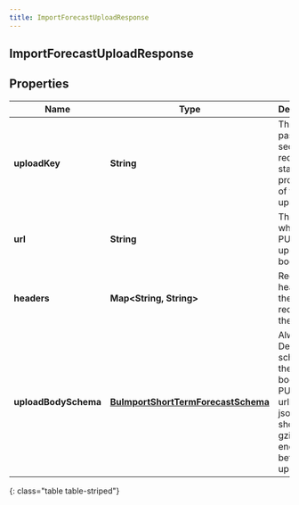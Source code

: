 ```yaml
---
title: ImportForecastUploadResponse
---
```


## ImportForecastUploadResponse

## Properties

| Name                 | Type                                                                                           | Description                                                                                                                  | Notes      |
| -------------------- | ---------------------------------------------------------------------------------------------- | ---------------------------------------------------------------------------------------------------------------------------- | ---------- |
| **uploadKey**        | <!----><!---->**String**<!---->                                                                | The key to pass to the secondary request to start processing of the upload                                                   | [optional] |
| **url**              | <!----><!---->**String**<!---->                                                                | The url to which to PUT the upload body                                                                                      | [optional] |
| **headers**          | <!----><!---->**Map&lt;String, String&gt;**<!---->                                             | Required headers for the PUT request to the url                                                                              | [optional] |
| **uploadBodySchema** | <!----><!---->[**BuImportShortTermForecastSchema**](BuImportShortTermForecastSchema.md)<!----> | Always null. Defines the schema of the json body to be PUT to the url. The json body should be gzip encoded before uploading | [optional] |

{: class="table table-striped"}
